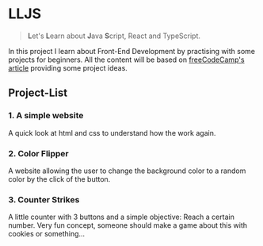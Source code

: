# LLJS
> **L**et's **L**earn about **J**ava **S**cript, React and TypeScript.

In this project I learn about Front-End Development by practising with
some projects for beginners.
All the content will be based on [freeCodeCamp's article](https://www.freecodecamp.org/news/javascript-projects-for-beginners/#how-to-build-a-quiz-app-with-react-and-typescript) providing some project ideas.

## Project-List

### 1. A simple website
A quick look at html and css to understand how the work again.

### 2. Color Flipper
A website allowing the user to change the background color to a random color by the click of the button.

### 3. Counter Strikes
A little counter with 3 buttons and a simple objective: Reach a certain number.
Very fun concept, someone should make a game about this with cookies or something...
